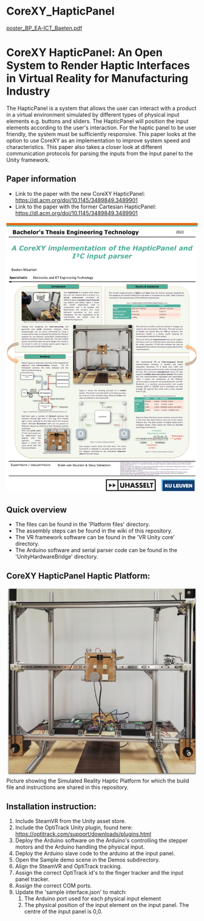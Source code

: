 # CoreXY_HapticPanel
[poster_BP_EA-ICT_Baeten.pdf](https://github.com/maartenbaeten509/CoreXY_HapticPanel/files/8714601/poster_BP_EA-ICT_Baeten.pdf)

# CoreXY HapticPanel: An Open System to Render Haptic Interfaces in Virtual Reality for Manufacturing Industry
The HapticPanel is a system that allows the user can interact with a product in a virtual environment simulated by different types of physical input elements e.g. buttons and sliders. The HapticPanel will position the input elements according to the user's interaction. For the haptic panel to be user friendly, the system must be sufficiently responsive. This paper looks at the option to use CoreXY as an implementation to improve system speed and characteristics. This paper also takes a closer look at different communication protocols for parsing the inputs from the input panel to the Unity framework.

## Paper information
* Link to the paper with the new CoreXY HapticPanel: https://dl.acm.org/doi/10.1145/3489849.3489901
* Link to the paper with the former Cartesian HapticPanel: https://dl.acm.org/doi/10.1145/3489849.3489901

![HapticPanel Poster](https://github.com/maartenbaeten509/CoreXY_HapticPanel/blob/main/Images/poster1.jpg)

## Quick overview
* The files can be found in the 'Platform files' directory.
* The assembly steps can be found in the wiki of this repository.
* The VR framework software can be found in the 'VR Unity core' directory.
* The Arduino software and serial parser code can be found in the 'UnityHardwareBridge' directory.

## CoreXY HapticPanel Haptic Platform:
![HapticPanel Platform](https://github.com/maartenbaeten509/CoreXY_HapticPanel/blob/main/Images/CoreXY_HapticPanel.jpg)
Picture showing the Simulated Reality Haptic Platform for which the build file and instructions are shared in this repository.


## Installation instruction:
1. Include SteamVR from the Unity asset store.
2. Include the OptiTrack Unity plugin, found here: https://optitrack.com/support/downloads/plugins.html
3. Deploy the Arduino software on the Arduino's controlling the stepper motors and the Arduino handling the physical input.
4. Deploy the Arduino slave code to the arduino at the input panel.
5. Open the Sample demo scene in the Demos subdirectory.
6. Align the SteamVR and OptiTrack tracking.
7. Assign the correct OptiTrack id's to the finger tracker and the input panel tracker.
8. Assign the correct COM ports.
9. Update the 'sample interface.json' to match:
	1. The Arduino port used for each physical input element
	2. The physical position of the input element on the input panel. The centre of the input panel is 0,0. 


